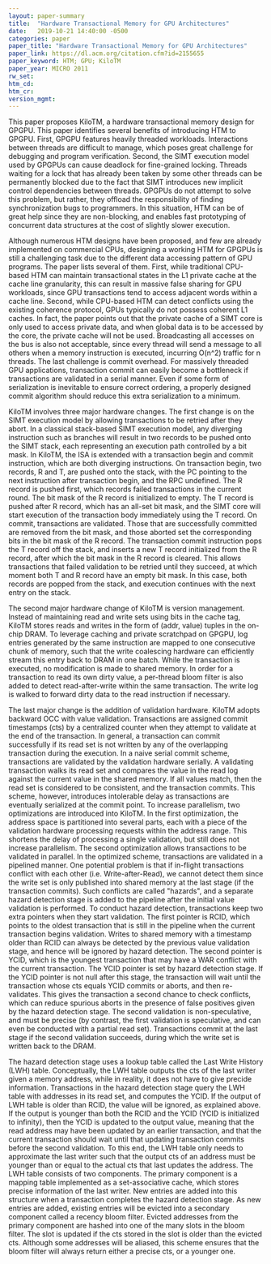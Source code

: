 ```yaml
---
layout: paper-summary
title:  "Hardware Transactional Memory for GPU Architectures"
date:   2019-10-21 14:40:00 -0500
categories: paper
paper_title: "Hardware Transactional Memory for GPU Architectures"
paper_link: https://dl.acm.org/citation.cfm?id=2155655
paper_keyword: HTM; GPU; KiloTM
paper_year: MICRO 2011
rw_set: 
htm_cd: 
htm_cr: 
version_mgmt: 
---
```


This paper proposes KiloTM, a hardware transactional memory design for GPGPU. This paper identifies several benefits
of introducing HTM to GPGPU. First, GPGPU features heavily threaded workloads. Interactions between threads are difficult
to manage, which poses great challenge for debugging and program verification. Second, the SIMT execution model used by 
GPGPUs can cause deadlock for fine-grained locking. Threads waiting for a lock that has already been taken by some other
threads can be permanently blocked due to the fact that SIMT introduces new implicit control dependencies between threads. 
GPGPUs do not attempt to solve this problem, but rather, they offload the responsibility of finding synchronization bugs 
to programmers. In this situation, HTM can be of great help since they are non-blocking, and enables fast prototyping
of concurrent data structures at the cost of slightly slower execution.

Although numerous HTM designs have been proposed, and few are already implemented on commercial CPUs, designing a working 
HTM for GPGPUs is still a challenging task due to the different data accessing pattern of GPU programs. The paper lists
several of them. First, while traditional CPU-based HTM can maintain transactional states in the L1 private cache at the 
cache line granularity, this can result in massive false sharing for GPU workloads, since GPU transactions tend to access 
adjacent words within a cache line. Second, while CPU-based HTM can detect conflicts using the existing coherence protocol,
GPUs typically do not possess coherent L1 caches. In fact, the paper points out that the private cache of a SIMT core is 
only used to access private data, and when global data is to be accessed by the core, the private cache will not 
be used. Broadcasting all accesses on the bus is also not acceptable, since every thread will send a message to all 
others when a memory instruction is executed, incurring O(n^2) traffic for n threads. The last challenge is commit overhead.
For massively threaded GPU applications, transaction commit can easily become a bottleneck if transactions are validated
in a serial manner. Even if some form of serialization is inevitable to ensure correct ordering, a properly designed commit 
algorithm should reduce this extra serialization to a minimum.

KiloTM involves three major hardware changes. The first change is on the SIMT execution model by allowing transactions to 
be retried after they abort. In a classical stack-based SIMT execution model, any diverging instruction such as branches
will result in two records to be pushed onto the SIMT stack, each representing an execution path controlled by a bit mask.
In KiloTM, the ISA is extended with a transaction begin and commit instruction, which are both diverging instructions. 
On transaction begin, two records, R and T, are pushed onto the stack, with the PC pointing to the next instruction after 
transaction begin, and the RPC undefined. The R record is pushed first, which records failed transactions in the current 
round. The bit mask of the R record is initialized to empty. The T record is pushed after R record, which has an all-set 
bit mask, and the SIMT core will start execution of the transaction body immediately using the T record. On commit, transactions 
are validated. Those that are successfully committed are removed from the bit mask, and those aborted set the corresponding
bits in the bit mask of the R record. The transaction commit instruction pops the T record off the stack, and inserts a 
new T record initialized from the R record, after which the bit mask in the R record is cleared. This allows transactions 
that failed validation to be retried until they succeed, at which moment both T and R record have an empty bit mask. In
this case, both records are popped from the stack, and execution continues with the next entry on the stack.

The second major hardware change of KiloTM is version management. Instead of maintaining read and write sets using bits
in the cache tag, KiloTM stores reads and writes in the form of (addr, value) tuples in the on-chip DRAM. To leverage 
caching and private scratchpad on GPGPU, log entries generated by the same instruction are mapped to one consecutive 
chunk of memory, such that the write coalescing hardware can efficiently stream this entry back to DRAM in one batch.
While the transaction is executed, no modification is made to shared memory. In order for a transaction to read its own
dirty value, a per-thread bloom filter is also added to detect read-after-write within the same transaction. The write log
is walked to forward dirty data to the read instruction if necessary.

The last major change is the addition of validation hardware. KiloTM adopts backward OCC with value validation. Transactions
are assigned commit timestamps (cts) by a centralized counter when they attempt to validate at the end of the transaction. 
In general, a transaction can commit successfully if its read set is not written by any of the overlapping transaction 
during the execution. In a naive serial commit scheme, transactions are validated by the validation hardware serially. A 
validating transaction walks its read set and compares the value in the read log against the current value in the shared 
memory. If all values match, then the read set is considered to be consistent, and the transaction commits. This scheme, 
however, introduces intolerable delay as transactions are eventually serialized at the commit point. To increase parallelism,
two optimizations are introduced into KiloTM. In the first optimization, the address space is partitioned into several
parts, each with a piece of the validation hardware processing requests within the address range. This shortens the 
delay of processing a single validation, but still does not increase parallelism. The second optimization allows transactions
to be validated in parallel. In the optimized scheme, transactions are validated in a pipelined manner. One potential problem 
is that if in-flight transactions conflict with each other (i.e. Write-after-Read), we cannot detect them since the write 
set is only published into shared memory at the last stage (if the transaction commits). Such conflicts are called "hazards",
and a separate hazard detection stage is added to the pipeline after the initial value validation is performed. To conduct
hazard detection, transactions keep two extra pointers when they start validation. The first pointer is RCID, which points 
to the oldest transaction that is still in the pipeline when the current transaction begins validation. Writes to shared 
memory with a timestamp older than RCID can always be detected by the previous value validation stage, and hence will be 
ignored by hazard detection. The second pointer is YCID, which is the youngest transaction that may have a WAR conflict
with the current transaction. The YCID pointer is set by hazard detection stage. If the YCID pointer is not null after 
this stage, the transaction will wait until the transaction whose cts equals YCID commits or aborts, and then re-validates. 
This gives the transaction a second chance to check conflicts, which can reduce spurious aborts in the presence of false
positives given by the hazard detection stage. The second validation is non-speculative, and must be precise (by contrast, 
the first validation is speculative, and can even be conducted with a partial read set). Transactions commit at the last
stage if the second validation succeeds, during which the write set is written back to the DRAM.

The hazard detection stage uses a lookup table called the Last Write History (LWH) table. Conceptually, the LWH table
outputs the cts of the last writer given a memory address, while in reality, it does not have to give precide information. 
Transactions in the hazard detection stage query the LWH table with addresses in its read set, and computes the YCID. If 
the output of LWH table is older than RCID, the value will be ignored, as explained above. If the output is younger than 
both the RCID and the YCID (YCID is initialized to infinity), then the YCID is updated to the output value, meaning that 
the read address may have been updated by an earlier transaction, and that the current transaction should wait until that 
updating transaction commits before the second validation. To this end, the LWH table only needs to approximate the 
last writer such that the output cts of an address must be younger than or equal to the actual cts that last updates the 
address. The LWH table consists of two components. The primary component is a mapping table implemented as a set-associative 
cache, which stores precise information of the last writer. New entries are added into this structure when a transaction
completes the hazard detection stage. As new entries are added, existing entries will be evicted into a secondary component
called a recency bloom filter. Evicted addresses from the primary component are hashed into one of the many slots in the 
bloom filter. The slot is updated if the cts stored in the slot is older than the evicted cts. Although some addresses
will be aliased, this scheme ensures that the bloom filter will always return either a precise cts, or a younger one. 